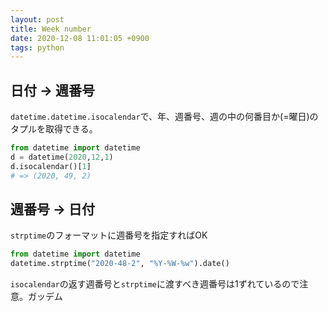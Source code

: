 ```yaml
---
layout: post
title: Week number
date: 2020-12-08 11:01:05 +0900
tags: python
---
```


## 日付 -> 週番号
`datetime.datetime.isocalendar`で、年、週番号、週の中の何番目か(=曜日)のタプルを取得できる。

```python
from datetime import datetime
d = datetime(2020,12,1)
d.isocalendar()[1]
# => (2020, 49, 2)
```


## 週番号 -> 日付
`strptime`のフォーマットに週番号を指定すればOK

```python
from datetime import datetime
datetime.strptime("2020-48-2", "%Y-%W-%w").date()
```

`isocalendar`の返す週番号と`strptime`に渡すべき週番号は1ずれているので注意。ガッデム
